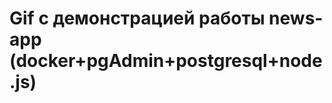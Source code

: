 # Gif с демонстрацией работы news-app (docker+pgAdmin+postgresql+node.js)
 [](https://github.com/gleb-kad/news/blob/README/records/news.gif)
